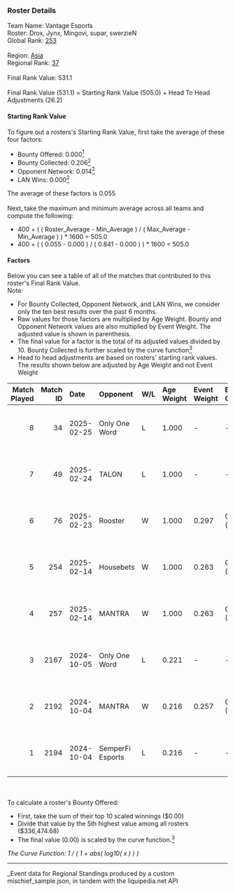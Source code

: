 ### Roster Details<br />
Team Name: Vantage Esports<br />
Roster: Drox, Jynx, Mingovi, supar, swerzieN<br />
Global Rank: [253](../../standings_global_2025_03_01.md)<br />
<br />
Region: [Asia]( ../../standings_asia_2025_03_01.md)<br />
Regional Rank: [37]( ../../standings_asia_2025_03_01.md)<br />
<br />
Final Rank Value:  531.1<br />
<br />
Final Rank Value (531.1) = Starting Rank Value (505.0) + Head To Head Adjustments (26.2)<br />

#### Starting Rank Value<br />
To figure out a rosters's Starting Rank Value, first take the average of these four factors:<br />
- Bounty Offered: 0.000[<sup>1</sup>](#table2)
- Bounty Collected: 0.206[<sup>2</sup>](#table1)
- Opponent Network: 0.014[<sup>2</sup>](#table1)
- LAN Wins: 0.000[<sup>2</sup>](#table1)

The average of these factors is 0.055<br />
<br />
Next, take the maximum and minimum average across all teams and compute the following:<br />
- 400 + ( ( Roster_Average - Min_Average ) / ( Max_Average - Min_Average ) ) * 1600 = 505.0
- 400 + ( ( 0.055 - 0.000 ) / ( 0.841 - 0.000 ) ) * 1600 = 505.0


#### Factors<br />
Below you can see a table of all of the matches that contributed to this roster's Final Rank Value.<br />
Note:<br />

- For Bounty Collected, Opponent Network, and LAN Wins, we consider only the ten best results over the past 6 months.
- Raw values for those factors are multiplied by Age Weight. Bounty and Opponent Network values are also multiplied by Event Weight. The adjusted value is shown in parenthesis.
- The final value for a factor is the total of its adjusted values divided by 10. Bounty Collected is further scaled by the curve function[<sup>3</sup>](#curveFunction)
- Head to head adjustments are based on rosters' starting rank values. The results shown below are adjusted by Age Weight and not Event Weight
<span id="table1"></span><br />


| Match Played | Match ID | Date       | Opponent         | W/L | Age Weight | Event Weight | Bounty Collected | Opponent Network | LAN Wins  | H2H Adj. | Roster                               |
| -: | -: | :- | :- | :- | :- | :- | :- | :- | :- | -: | :- |
|            8 |       34 | 2025-02-25 | Only One Word    | L   | 1.000      | -            | -                | -                | -         |   -12.98 | Drox, Jynx, Mingovi, supar, swerzieN |
|            7 |       49 | 2025-02-24 | TALON            | L   | 1.000      | -            | -                | -                | -         |   -16.63 | Drox, Jynx, Mingovi, supar, swerzieN |
|            6 |       76 | 2025-02-23 | Rooster          | W   | 1.000      | 0.297        | 0.003 (0.001)    | 0.219 (0.065)    | 0 (0.000) |    20.02 | Drox, Jynx, Mingovi, supar, swerzieN |
|            5 |      254 | 2025-02-14 | Housebets        | W   | 1.000      | 0.263        | 0.001 (0.000)    | 0.144 (0.038)    | 0 (0.000) |    18.10 | Drox, Jynx, Mingovi, supar, swerzieN |
|            4 |      257 | 2025-02-14 | MANTRA           | W   | 1.000      | 0.263        | 0.000 (0.000)    | 0.129 (0.034)    | 0 (0.000) |    18.92 | Drox, Jynx, Mingovi, supar, swerzieN |
|            3 |     2167 | 2024-10-05 | Only One Word    | L   | 0.221      | -            | -                | -                | -         |    -2.38 | alecc, Drox, Jynx, Mingovi, supar    |
|            2 |     2192 | 2024-10-04 | MANTRA           | W   | 0.216      | 0.257        | 0.000 (0.000)    | 0.129 (0.007)    | 0 (0.000) |     4.36 | alecc, Drox, Jynx, Mingovi, supar    |
|            1 |     2194 | 2024-10-04 | SemperFi Esports | L   | 0.216      | -            | -                | -                | -         |    -3.24 | alecc, Drox, Jynx, Mingovi, supar    |

<br />
<span id="table2"></span><br />
To calculate a roster's Bounty Offered:<br />

- First, take the sum of their top 10 scaled winnings ($0.00)
- Divide that value by the 5th highest value among all rosters ($336,474.68)
- The final value (0.00) is scaled by the curve function.[<sup>3</sup>](#curveFunction)

<span id="curveFunction"></span>_The Curve Function: 1 / ( 1 + abs( log10( x ) ) )_<br />

---
_Event data for Regional Standings produced by a custom mischief_sample.json, in tandem with the liquipedia.net API<br />
